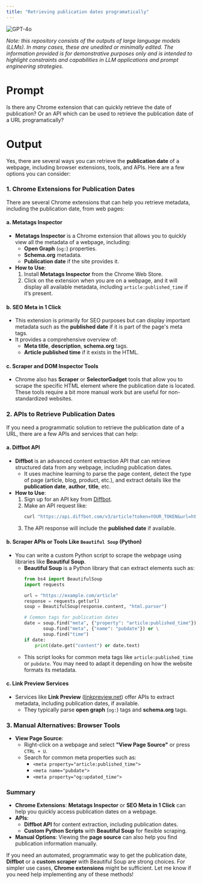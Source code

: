 ```yaml
---
title: "Retrieving publication dates programatically"
---
```

![GPT-4o](https://img.shields.io/badge/GPT--4o-3333FF?style=for-the-badge&logo=openai&logoColor=white)



*Note: this repository consists of the outputs of large language models (LLMs). In many cases, these are unedited or minimally edited. The information provided is for demonstrative purposes only and is intended to highlight constraints and capabilities in LLM applications and prompt engineering strategies.*


# Prompt

Is there any Chrome extension that can quickly retrieve the date of publication? Or an API which can be used to retrieve the publication date of a URL programatically?

# Output

Yes, there are several ways you can retrieve the **publication date** of a webpage, including browser extensions, tools, and APIs. Here are a few options you can consider:

### **1. Chrome Extensions for Publication Dates**
There are several Chrome extensions that can help you retrieve metadata, including the publication date, from web pages:

#### a. **Metatags Inspector**
- **Metatags Inspector** is a Chrome extension that allows you to quickly view all the metadata of a webpage, including:
  - **Open Graph** (`og:`) properties.
  - **Schema.org** metadata.
  - **Publication date** if the site provides it.
- **How to Use**:
  1. Install **Metatags Inspector** from the Chrome Web Store.
  2. Click on the extension when you are on a webpage, and it will display all available metadata, including `article:published_time` if it’s present.

#### b. **SEO Meta in 1 Click**
- This extension is primarily for SEO purposes but can display important metadata such as the **published date** if it is part of the page's meta tags.
- It provides a comprehensive overview of:
  - **Meta title**, **description**, **schema.org** tags.
  - **Article published time** if it exists in the HTML.
  
#### c. **Scraper and DOM Inspector Tools**
- Chrome also has **Scraper** or **SelectorGadget** tools that allow you to scrape the specific HTML element where the publication date is located. These tools require a bit more manual work but are useful for non-standardized websites.

### **2. APIs to Retrieve Publication Dates**
If you need a programmatic solution to retrieve the publication date of a URL, there are a few APIs and services that can help:

#### a. **Diffbot API**
- **Diffbot** is an advanced content extraction API that can retrieve structured data from any webpage, including publication dates.
  - It uses machine learning to parse the page content, detect the type of page (article, blog, product, etc.), and extract details like the **publication date**, **author**, **title**, etc.
- **How to Use**:
  1. Sign up for an API key from [Diffbot](https://www.diffbot.com/).
  2. Make an API request like:
     ```bash
     curl "https://api.diffbot.com/v3/article?token=YOUR_TOKEN&url=https://example.com/article"
     ```
  3. The API response will include the **published date** if available.

#### b. **Scraper APIs or Tools Like `Beautiful Soup`** (Python)
- You can write a custom Python script to scrape the webpage using libraries like **Beautiful Soup**.
  - **Beautiful Soup** is a Python library that can extract elements such as:
    ```python
    from bs4 import BeautifulSoup
    import requests

    url = "https://example.com/article"
    response = requests.get(url)
    soup = BeautifulSoup(response.content, "html.parser")

    # Common tags for publication dates
    date = soup.find("meta", {"property": "article:published_time"}) or \
           soup.find("meta", {"name": "pubdate"}) or \
           soup.find("time")
    if date:
        print(date.get("content") or date.text)
    ```
  - This script looks for common meta tags like `article:published_time` or `pubdate`. You may need to adapt it depending on how the website formats its metadata.

#### c. **Link Preview Services**
- Services like **Link Preview** ([linkpreview.net](https://www.linkpreview.net/)) offer APIs to extract metadata, including publication dates, if available.
  - They typically parse **open graph** (`og:`) tags and **schema.org** tags.
  
### **3. Manual Alternatives: Browser Tools**
- **View Page Source**:
  - Right-click on a webpage and select **"View Page Source"** or press `CTRL + U`.
  - Search for common meta properties such as:
    - `<meta property="article:published_time">`
    - `<meta name="pubdate">`
    - `<meta property="og:updated_time">`

### **Summary**
- **Chrome Extensions**: **Metatags Inspector** or **SEO Meta in 1 Click** can help you quickly access publication dates on a webpage.
- **APIs**:
  - **Diffbot API** for content extraction, including publication dates.
  - **Custom Python Scripts** with **Beautiful Soup** for flexible scraping.
- **Manual Options**: Viewing the **page source** can also help you find publication information manually.

If you need an automated, programmatic way to get the publication date, **Diffbot** or a **custom scraper** with Beautiful Soup are strong choices. For simpler use cases, **Chrome extensions** might be sufficient. Let me know if you need help implementing any of these methods!